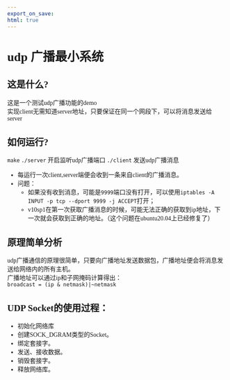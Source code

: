 ```yaml
---
export_on_save:
html: true
---
```

<font face="Sarasa Mono HC">

# udp 广播最小系统

## 这是什么?
这是一个测试udp广播功能的demo  
实现client无需知道server地址，只要保证在同一个网段下，可以将消息发送给server

## 如何运行?
`make`
`./server` 开启监听udp广播端口
`./client` 发送udp广播消息

* 每运行一次client,server端便会收到一条来自client的广播消息。
* 问题：
  * 如果没有收到消息，可能是`9999`端口没有打开，可以使用`iptables -A INPUT -p tcp --dport 9999 -j ACCEPT`打开；
  * v10sp1在第一次获取广播消息的时候，可能无法正确的获取到ip地址，下一次就会获取到正确的地址。（这个问题在ubuntu20.04上已经修复了）

## 原理简单分析
udp广播通信的原理很简单，只要向广播地址发送数据包，广播地址便会将消息发送给网络内的所有主机。  
广播地址可以通过ip和子网掩码计算得出：  
`broadcast = (ip & netmask)|~netmask`

## UDP Socket的使用过程：
* 初始化网络库
* 创建SOCK_DGRAM类型的Socket。
* 绑定套接字。
* 发送、接收数据。
* 销毁套接字。
* 释放网络库。 


</font>